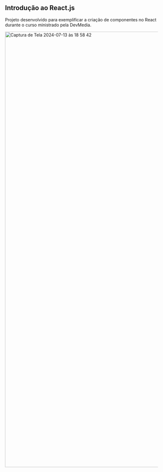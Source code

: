 ## Introdução ao React.js

Projeto desenvolvido para exemplificar a criação de componentes no React durante o curso ministrado pela DevMedia. 

<img width="1435" alt="Captura de Tela 2024-07-13 às 18 58 42" src="https://github.com/user-attachments/assets/6b487fb9-991f-48b6-868c-4235437ca4d9">
